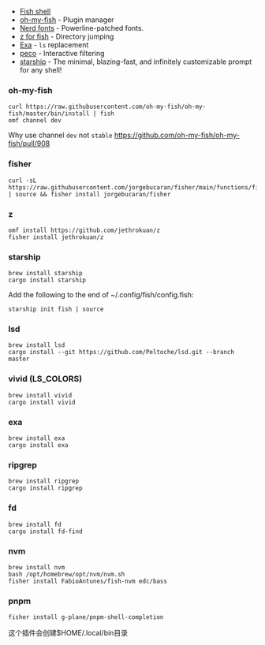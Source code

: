 - [Fish shell](https://fishshell.com/)
- [oh-my-fish](https://github.com/oh-my-fish/oh-my-fish) - Plugin manager
- [Nerd fonts](https://github.com/ryanoasis/nerd-fonts) - Powerline-patched fonts.
- [z for fish](https://github.com/jethrokuan/z) - Directory jumping
- [Exa](https://the.exa.website/) - `ls` replacement
- [peco](https://github.com/peco/peco) - Interactive filtering
- [starship](https://github.com/starship/starship) - The minimal, blazing-fast, and infinitely customizable prompt for any shell!

### oh-my-fish

```fish
curl https://raw.githubusercontent.com/oh-my-fish/oh-my-fish/master/bin/install | fish
omf channel dev
```

Why use channel `dev` not `stable`
https://github.com/oh-my-fish/oh-my-fish/pull/908

### fisher

```fish
curl -sL https://raw.githubusercontent.com/jorgebucaran/fisher/main/functions/fisher.fish | source && fisher install jorgebucaran/fisher

```

### z

```fish
omf install https://github.com/jethrokuan/z
fisher install jethrokuan/z
```

### starship

```fish
brew install starship
cargo install starship
```

Add the following to the end of ~/.config/fish/config.fish:

```fish
starship init fish | source
```

### lsd

```fish
brew install lsd
cargo install --git https://github.com/Peltoche/lsd.git --branch master
```

### vivid (LS_COLORS)

```fish
brew install vivid
cargo install vivid
```

### exa

```fish
brew install exa
cargo install exa
```

### ripgrep

```fish
brew install ripgrep
cargo install ripgrep
```

### fd

```fish
brew install fd
cargo install fd-find

```

### nvm
```fish
brew install nvm
bash /opt/homebrew/opt/nvm/nvm.sh
fisher install FabioAntunes/fish-nvm edc/bass
```

### pnpm
```fish
fisher install g-plane/pnpm-shell-completion
```
这个插件会创建$HOME/.local/bin目录
